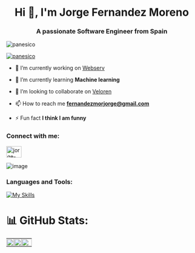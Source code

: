 <h1 align="center">Hi 👋, I'm Jorge Fernandez Moreno</h1>
<h3 align="center">A passionate Software Engineer from Spain</h3>

<p align="left"> <img src="https://komarev.com/ghpvc/?username=panesico&label=Profile%20views&color=0e75b6&style=flat" alt="panesico" /> </p>

<p align="left"> <a href="https://github.com/ryo-ma/github-profile-trophy"><img src="https://github-profile-trophy.vercel.app/?username=panesico&theme=monokai&title=MultiLanguage,Commits,Followers,Repositories,Experience,Issues,PullRequest,Reviews" alt="panesico" /></a> </p>

- 🔭 I’m currently working on [Webserv](https://github.com/YD-S/Webserv)

- 🌱 I’m currently learning **Machine learning**

- 👯 I’m looking to collaborate on [Veloren](https://github.com/veloren/veloren.git)

- 📫 How to reach me **fernandezmorjorge@gmail.com**

- ⚡ Fun fact **I think I am funny**

<h3 align="left">Connect with me:</h3>
<p align="left">
<a href="https://linkedin.com/in/jorge-fernandez-mor" target="blank"><img align="center" src="https://raw.githubusercontent.com/rahuldkjain/github-profile-readme-generator/master/src/images/icons/Social/linked-in-alt.svg" alt="jorge-fernandez-mor" height="30" width="40" /></a>
</p>

![image](https://user-images.githubusercontent.com/74038190/212284158-e840e285-664b-44d7-b79b-e264b5e54825.gif)

<h3 align="left">Languages and Tools:</h3>


[![My Skills](https://skillicons.dev/icons?i=python,tensorflow,pytorch,mysql,docker,linux,c,cpp,js,html,css)](https://skillicons.dev)

# 📊 GitHub Stats:
<table style="width: 100%; table-layout: fixed; padding: 0 !important;">
  <tr style="padding: 0 !important;">
    <td style="padding: 0 !important; width: 30% !important;">
      <img src="https://github-readme-stats-qc9i-8ol5wcnkr-panesicos-projects.vercel.app/api?username=panesico&theme=tokyonight&hide_border=false&include_all_commits=true&count_private=true" style="width: 100% !important; height: auto !important; padding: 0 !important;"/>
    </td>
    <td style="padding: 0 !important; width: 30% !important;">
      <img src="https://github-readme-streak-stats.herokuapp.com/?user=Panesico&theme=tokyonight&hide_border=false" style="width: 100% !important; height: auto !important; padding: 0 !important"/>
    </td>
    <td style="padding: 0 !important; width: 39% !important;">
      <img src="https://github-readme-stats.vercel.app/api/top-langs/?username=Panesico&theme=tokyonight&hide_border=false&include_all_commits=true&count_private=true&layout=compact" style="width: 100% !important; height: auto !important; padding: 0 !important"/>
    </td>
  </tr>
</table>



